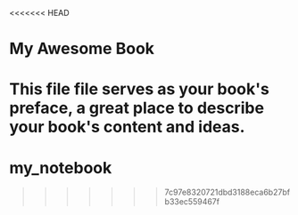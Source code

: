<<<<<<< HEAD
# My Awesome Book

This file file serves as your book's preface, a great place to describe your book's content and ideas.
=======
# my_notebook
>>>>>>> 7c97e8320721dbd3188eca6b27bfb33ec559467f
